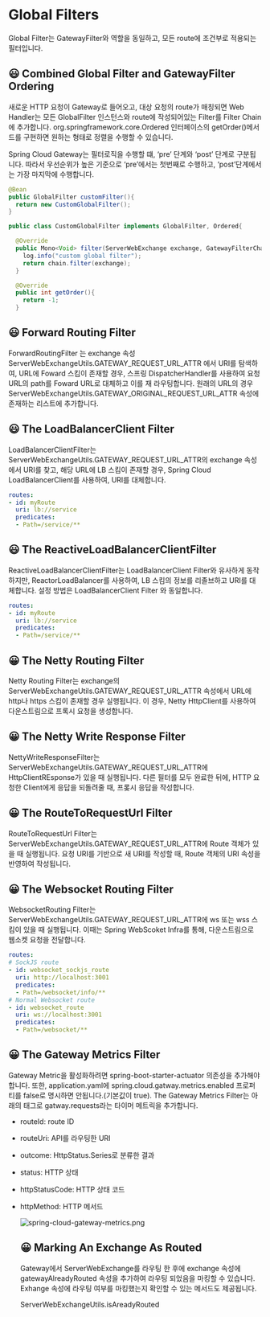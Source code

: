 # Global Filters

Global Filter는 GatewayFilter와 역할을 동일하고, 모든 route에 조건부로 적용되는 필터입니다.

## 😃 Combined Global Filter and GatewayFilter Ordering

새로운 HTTP 요청이 Gateway로 들어오고, 대상 요청의 route가 매칭되면 Web Handler는 모든 GlobalFilter 인스턴스와 route에 작성되어있는 Filter를 Filter Chain에 추가합니다. org.springframework.core.Ordered 인터페이스의 getOrder()메서드를 구현하면 원하는 형태로 정렬을 수행할 수 있습니다.

Spring Cloud Gateway는 필터로직을 수행할 떄, ‘pre’ 단계와 ‘post’ 단계로 구분됩니다. 따라서 우선순위가 높은 기준으로 ‘pre’에서는 첫번째로 수행하고, ‘post’단계에서는 가장 마지막에 수행합니다.

```java
@Bean
public GlobalFilter customFilter(){
  return new CustomGlobalFilter();
}

public class CustomGlobalFilter implements GlobalFilter, Ordered{

  @Override
  public Mono<Void> filter(ServerWebExchange exchange, GatewayFilterChain chain){
    log.info("custom global filter");
    return chain.filter(exchange);
  }

  @Override
  public int getOrder(){
    return -1;
  }
```

## 😃 Forward Routing Filter

ForwardRoutingFilter 는 exchange 속성 ServerWebExchangeUtils.GATEWAY_REQUEST_URL_ATTR  에서 URI를 탐색하여, URL에 Foward 스킴이 존재할 경우, 스프링 DispatcherHandler를 사용하여  요청 URL의 path를 Foward URL로 대체하고 이를 재 라우팅합니다. 원래의 URL의 경우 ServerWebExchangeUtils.GATEWAY_ORIGINAL_REQUEST_URL_ATTR 속성에 존재하는 리스트에 추가합니다.

## 😃 The LoadBalancerClient Filter

LoadBalancerClientFilter는 ServerWebExchangeUtils.GATEWAY_REQUEST_URL_ATTR의 exchange 속성에서 URI를 찾고, 해당 URL에 LB 스킴이 존재할 경우, Spring Cloud LoadBalancerClient를 사용하여, URI를 대체합니다.

```yaml
routes:
- id: myRoute
  uri: lb://service
  predicates:
  - Path=/service/**
```

## 😃 The ReactiveLoadBalancerClientFilter

ReactiveLoadBalancerClientFilter는 LoadBalancerClient Filter와 유사하게 동작하지만, ReactorLoadBalancer를 사용하여, LB 스킴의 정보를 리졸브하고 URI를 대체합니다. 설정 방법은 LoadBalancerClient Filter 와 동일합니다.

```yaml
routes:
- id: myRoute
  uri: lb://service
  predicates:
  - Path=/service/**
```

## 😀 The Netty Routing Filter

Netty Routing Filter는 exchange의 ServerWebExchangeUtils.GATEWAY_REQUEST_URL_ATTR 속성에서 URL에 http나 https 스킴이 존재할 경우 실행됩니다. 이 경우, Netty HttpClient를 사용하여 다운스트림으로 프록시 요청을 생성합니다.

## 😀 The Netty Write Response Filter

NettyWriteResponseFilter는 ServerWebExchangeUtils.GATEWAY_REQUEST_URL_ATTR에 HttpClientREsponse가 있을 때 실행됩니다. 다른 필터를 모두 완료한 뒤에, HTTP 요청한 Client에게 응답을 되돌려줄 때, 프롲시 응답을 작성합니다.

## 😀 The RouteToRequestUrl Filter

RouteToRequestUrl Filter는 ServerWebExchangeUtils.GATEWAY_REQUEST_URL_ATTR에 Route 객체가 있을 때 실행됩니다. 요청 URI를 기반으로 새 URI를 작성할 때, Route 객체의 URI 속성을 반영하여 작성됩니다.

## 😀 The Websocket Routing Filter

WebsocketRouting Filter는 ServerWebExchangeUtils.GATEWAY_REQUEST_URL_ATTR에 ws 또는 wss 스킴이 있을 때 실행됩니다. 이때는 Spring WebScoket Infra를 통해, 다운스트림으로 웹소켓 요청을 전달합니다.

```yaml
routes:
# SockJS route
- id: websocket_sockjs_route
  uri: http://localhost:3001
  predicates:
  - Path=/websocket/info/**
# Normal Websocket route
- id: websocket_route
  uri: ws://localhost:3001
  predicates:
  - Path=/websocket/**
```

## 😀 The Gateway Metrics Filter

Gateway Metric을 활성화하려면 spring-boot-starter-actuator 의존성을 추가해야합니다. 또한, application.yaml에 spring.cloud.gatway.metrics.enabled 프로퍼티를 false로 명시하면 안됩니다.(기본값이 true). The Gateway Metrics Filter는 아래의 태그로 gatway.requests라는 타이머 메트릭을 추가합니다.

- routeId: route ID
- routeUri: API를 라우팅한 URI
- outcome: HttpStatus.Series로 분류한 결과
- status: HTTP 상태
- httpStatusCode: HTTP 상태 코드
- httpMethod: HTTP 메서드

  ![spring-cloud-gateway-metrics.png](https://s3-us-west-2.amazonaws.com/secure.notion-static.com/cb33206c-12f0-471f-b8d5-8fc5660ad355/spring-cloud-gateway-metrics.png)

  ## 😀 Marking An Exchange As Routed

  Gateway에서 ServerWebExchange를 라우팅 한 후에 exchange 속성에 gatewayAlreadyRouted 속성을 추가하여 라우팅 되었음을 마킹할 수 있습니다. Exhange 속성에 라우팅 여부를 마킹했는지 확인할 수 있는 메서드도 제공됩니다.

  ServerWebExchangeUtils.isAreadyRouted